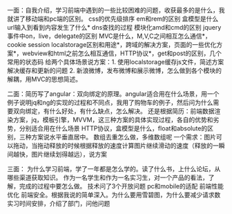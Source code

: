 一面：自我介绍，学习前端中遇到的一些比较困难的问题，收获最多的是什么，我就讲了移动端和pc端的区别。
css的优先级排序 em和rem的区别 盒模型是什么
url输入到看到内容发生了什么* dns查找的过程 模块化amd和cmd的区别  jquery事件中on，live，delegate的区别  MVC是什么，M,V,C之间相互怎么通信*，cookie session localstorage区别和用途*，跨域的解决方案，页面的一些优化方案*，webview和html之前怎么相互通信，HTTP协议*，get和post的区别，几个常用的状态码
给两个具体场景说方案：1. 使用localstorage缓存js文件，简述方案解决缓存和更新的问题 2. 新浪微博，发布微博和展示微博，怎么做到各个模块的解耦，用MVC的思想简述。

二面：简历写了angular：双向绑定的原理。angular适合用在什么场景，用一个例子说明jq和ng的实现的过程和不同点，我用了购物车的例子，然后问为什么需要双向绑定，有什么好处，有什么缺点，怎么解决。
还是根据简历：前端数据渲染方案，jq，模板引擎，MVVM，这三种方案的具体实现过程，各自的优势和劣势，分别适合用在什么场景
HTTP协议，盒模型是什么，float和absolute的区别，三种方案说水平垂直居中。
数组去重怎么做，多维数组呢
一个需求：图片可以拖动，当拖动释放的时候根据释放的速度计算图片继续滑动的速度（释放的一瞬间越快，图片继续划得越远），说方案

三面：
为什么学习前端，学了一年都是怎么学的。读了什么书，上什么论坛，从哪些渠道获取知识。
作为一名学生和作为一名实习生，对一个产品的看法，了解，完成的过程中要怎么做。
技术问了3个开放问题 pc和mobile的适配 前端性能优化 前端安全。根据我说的简单深入。为什么要用雪碧图，为什么要减少请求数
实习时间安排，介绍了部门，问他问题
